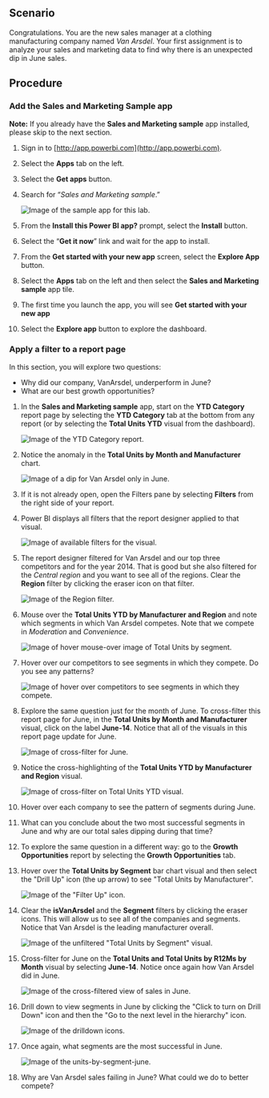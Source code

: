 <!---TODO: Remove 
## Learning objectives

At the end of lab, you will be able to perform the following tasks: 
- Install a power BI app
- Filter a Power BI dashboard
- Analyze the data that makes up a visual
- Sort data and apply cross-filtering to a report

Estimated time to finish this lab: 20 to 30 minutes
---->

## Scenario

Congratulations. You are the new sales manager at a clothing manufacturing company named *Van Arsdel*. Your first assignment is to analyze your sales and marketing data to find why there is an unexpected dip in June sales. 

## Procedure

### Add the Sales and Marketing Sample app

**Note:** If you already have the **Sales and Marketing sample** app installed, please skip to the next section.

1. Sign in to [http://app.powerbi.com](http://app.powerbi.com).
1. Select the **Apps** tab on the left.
1. Select the **Get apps** button.
1. Search for “_Sales and Marketing sample_.”  

   ![Image of the sample app for this lab.](../media/lab-2/power-bi-top-app-results.png)

1. From the **Install this Power BI app?** prompt, select the **Install** button.
1. Select the “**Get it now**” link and wait for the app to install.
1. From the **Get started with your new app** screen, select the **Explore App** button. 
1. Select the **Apps** tab on the left and then select the **Sales and Marketing sample** app tile.
1. The first time you launch the app, you will see **Get started with your new app**
1. Select the **Explore app** button to explore the dashboard.

 ### Apply a filter to a report page

In this section, you will explore two questions:

*  Why did our company, VanArsdel, underperform in June?
*  What are our best growth opportunities?

1. In the **Sales and Marketing sample** app, start on the **YTD Category** report page by selecting the **YTD Category** tab at the bottom from any report (or by selecting the **Total Units YTD** visual from the dashboard).

   ![Image of the YTD Category report.](../media/lab-2/power-bi-ytd-category-report.png)

1. Notice the anomaly in the **Total Units by Month and Manufacturer** chart. 

   ![Image of a dip for Van Arsdel only in June.](../media/lab-2/power-bi-june-dip.png)

1. If it is not already open, open the Filters pane by selecting **Filters** from the right side of your report.

1. Power BI displays all filters that the report designer applied to that visual.

   ![Image of available filters for the visual.](../media/lab-2/power-bi-lab-filters.png)

1. The report designer filtered for Van Arsdel and our top three competitors and for the year 2014. That is good but she also filtered for the *Central region* and you want to see all of the regions. Clear the **Region** filter by clicking the eraser icon on that filter.

   ![Image of the Region filter.](../media/lab-2/power-bi-region-filter.png)

1. Mouse over the **Total Units YTD by Manufacturer and Region** and note which segments in which Van Arsdel competes. Note that we compete in *Moderation* and *Convenience*.

   ![Image of hover mouse-over image of Total Units by segment.](../media/lab-2/power-bi-hover-1.png)

1. Hover over our competitors to see segments in which they compete. Do you see any patterns?

   ![Image of hover over competitors to see segments in which they compete.](../media/lab-2/power-bi-hover-2.png)

1. Explore the same question just for the month of June. To cross-filter this report page for June, in the **Total Units by Month and Manufacturer** visual, click on the label **June-14**. Notice that all of the visuals in this report page update for June. 

   ![Image of cross-filter for June.](../media/lab-2/power-bi-crossfilter-for-june.png)

1. Notice the cross-highlighting of the **Total Units YTD by Manufacturer and Region** visual. 

   ![Image of cross-filter on Total Units YTD visual.](../media/lab-2/power-bi-visual-crossfilter-highlights.png)

1. Hover over each company to see the pattern of segments during June.

1. What can you conclude about the two most successful segments in June and why are our total sales dipping during that time?

1. To explore the same question in a different way: go to the **Growth Opportunities** report by selecting the **Growth Opportunities** tab.

1. Hover over the **Total Units by Segment** bar chart visual and then select the "Drill Up" icon (the up arrow) to see "Total Units by Manufacturer". 

   ![Image of the "Filter Up" icon.](../media/lab-2/power-bi-filter-up-icon.png)

1. Clear the **isVanArsdel** and the **Segment** filters by clicking the eraser icons. This will allow us to see all of the companies and segments. Notice that Van Arsdel is the leading manufacturer overall. 

   ![Image of the unfiltered "Total Units by Segment" visual.](../media/lab-2/power-bi-total-units-manufacturer.png)

1. Cross-filter for June on the **Total Units and Total Units by R12Ms by Month** visual by selecting **June-14**. Notice once again how Van Arsdel did in June.

   ![Image of the cross-filtered view of sales in June.](../media/lab-2/power-bi-crossfilter-june-total-units.png)

1. Drill down to view segments in June by clicking the "Click to turn on Drill Down" icon and then the "Go to the next level in the hierarchy" icon. 

   ![Image of the drilldown icons.](../media/lab-2/power-bi-drilldown.png)

1. Once again, what segments are the most successful in June.

   ![Image of the units-by-segment-june.](../media/lab-2/power-bi-segments-in-june.png)

1. Why are Van Arsdel sales failing in June? What could we do to better compete? 
